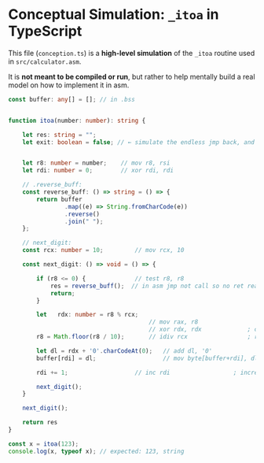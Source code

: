 # Conceptual Simulation: `_itoa` in TypeScript

This file (`conception.ts`) is a **high-level simulation** of the `_itoa` routine used in `src/calculator.asm`.

It is **not meant to be compiled or run**, but rather to help mentally build a real model on how to implement it in asm.

```TypeScript
const buffer: any[] = []; // in .bss


function itoa(number: number): string {

    let res: string = "";
    let exit: boolean = false; // ← simulate the endless jmp back, and only je .success simulates "exit = true"


    let r8: number = number;    // mov r8, rsi
    let rdi: number = 0;        // xor rdi, rdi

    // .reverse_buff:
    const reverse_buff: () => string = () => {
        return buffer
                .map((e) => String.fromCharCode(e))
                .reverse()
                .join(" ");
    };

    // next_digit:
    const rcx: number = 10;         // mov rcx, 10

    const next_digit: () => void = () => {

        if (r8 <= 0) {              // test r8, r8
            res = reverse_buff();  // in asm jmp not call so no ret really needed
            return;
        }

        let   rdx: number = r8 % rcx;
                                        // mov rax, r8
                                        // xor rdx, rdx             ; clear the garbage out
        r8 = Math.floor(r8 / 10);       // idiv rcx                 ; rax = rax / rcx && rdx = rax / rcx

        let dl = rdx + '0'.charCodeAt(0);   // add dl, '0'
        buffer[rdi] = dl;                   // mov byte[buffer+rdi], dl ; the lowest byte of rax(al) how then rdx? -> dl ???

        rdi += 1;                   // inc rdi                  ; increase pointer offset in the buffer

        next_digit();
    }

    next_digit();

    return res
}

const x = itoa(123);
console.log(x, typeof x); // expected: 123, string
```